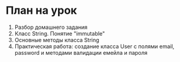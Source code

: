 # План на урок <br/>
1. Разбор домашнего задания  <br/>
2. Класс String. Понятие "immutable"  <br/>
3. Основные методы класса String  <br/>
4. Практическая работа: создание класса User с полями email, password и методами валидации емейла и пароля  <br/>